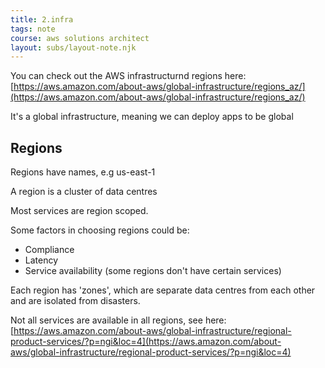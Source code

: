 ```yaml
---
title: 2.infra
tags: note
course: aws solutions architect
layout: subs/layout-note.njk
---
```

You can check out the AWS infrastructurnd regions here: [https://aws.amazon.com/about-aws/global-infrastructure/regions_az/](https://aws.amazon.com/about-aws/global-infrastructure/regions_az/)

It's a global infrastructure, meaning we can deploy apps to be global

## Regions

Regions have names, e.g us-east-1

A region is a cluster of data centres

Most services are region scoped.

Some factors in choosing regions could be:

- Compliance
- Latency
- Service availability (some regions don't have certain services)

Each region has 'zones', which are separate data centres from each other and are isolated from disasters.

Not all services are available in all regions, see here: [https://aws.amazon.com/about-aws/global-infrastructure/regional-product-services/?p=ngi&loc=4](https://aws.amazon.com/about-aws/global-infrastructure/regional-product-services/?p=ngi&loc=4)
